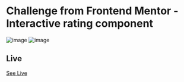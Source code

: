 # Challenge from Frontend Mentor - Interactive rating component
![image](https://user-images.githubusercontent.com/99917058/230976829-0cd0c2ed-c749-4477-bba7-14e199b0da40.png)
![image](https://user-images.githubusercontent.com/99917058/230977196-40a92a60-d507-42f4-a273-9ee72bddc69e.png)



## Live
[See Live](https://interactive-rating-html-css-ash.netlify.app/)

